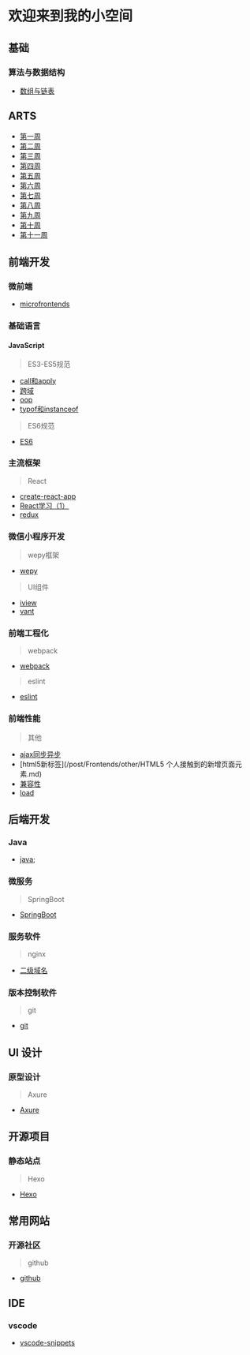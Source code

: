 # 欢迎来到我的小空间

<!-- ## 前沿技术 -->

## 基础

### 算法与数据结构

+ [数组与链表](/post/DataStructure/ArrayLinkedList.md)

## ARTS

+ [第一周](/post/ARTS/week1.md)
+ [第二周](/post/ARTS/week2.md)
+ [第三周](/post/ARTS/week3.md)
+ [第四周](/post/ARTS/week4.md)
+ [第五周](/post/ARTS/week5.md)
+ [第六周](/post/ARTS/week6.md)
+ [第七周](/post/ARTS/week7.md)
+ [第八周](/post/ARTS/week8.md)
+ [第九周](/post/ARTS/week9.md)
+ [第十周](/post/ARTS/week10.md)
+ [第十一周](/post/ARTS/week11.md)

## 前端开发

### 微前端

+ [microfrontends](/post/Frontends/microfrontends.md)

### 基础语言

#### JavaScript

> ES3-ES5规范

+ [call和apply](/post/Frontends/JavaScript/JavaScript中call和apply的理解.md)
+ [跨域](/post/Frontends/JavaScript/JavaScript跨域.md)
+ [oop](/post/Frontends/JavaScript/JavaScript面向对象.md)
+ [typof和instanceof](/post/Frontends/JavaScript/JavaScript中typeof与instanceof的区别.md)

> ES6规范

+ [ES6](/post/Frontends/JavaScript/ES6.md)

### 主流框架

> React

+ [create-react-app](/post/Frontends/React/create-react-app.md)
+ [React学习（1）](/post/Frontends/React/react1.md)
+ [redux](/post/Frontends/React/redux.md)

### 微信小程序开发

> wepy框架

+ [wepy](/post/Frontends/MiniProgarm/wepy.md)

> UI组件

+ [iview](/post/Frontends/MiniProgarm/iview-webapp.md)
+ [vant](/post/Frontends/MiniProgarm/vant.md)

### 前端工程化

> webpack

+ [webpack](/post/Project/webpack.md)

> eslint

+ [eslint](/post/Project/eslint.md)

### 前端性能

> 其他

+ [ajax同步异步](/post/Frontends/other/AJAX同步与异步请求.md)
+ [html5新标签](/post/Frontends/other/HTML5 个人接触到的新增页面元素.md)
+ [兼容性](/post/Frontends/other/一些兼容性问题.md)
+ [load](/post/Frontends/other/关于页面加载,seo,post,get.md)

## 后端开发

### Java

+ [java]('/post/Backends/Java.md');

### 微服务

>SpringBoot

+ [SpringBoot](/post/Backends/SpringBoot.md)

<!-- ## 工具软件 -->

### 服务软件

> nginx

+ [二级域名](/post/ECS/secondaryDomain.md)

### 版本控制软件

> git

+ [git](/post/Version/git.md)

<!-- ## 移动开发

## 算法

## 大数据

## 运维

## 测试

## 数据库 -->

## UI 设计

### 原型设计

> Axure

+ [Axure](/post/Tools/axure.md)

## 开源项目

### 静态站点

> Hexo

+ [Hexo](/post/Study/hexo.md)

## 常用网站

<!-- ### 算法题

> LeetCode -->

### 开源社区

> github

+ [github](/post/Tools/github.md)

## IDE

### vscode

+ [vscode-snippets](/post/IDE/vscode/code-snippets.md)